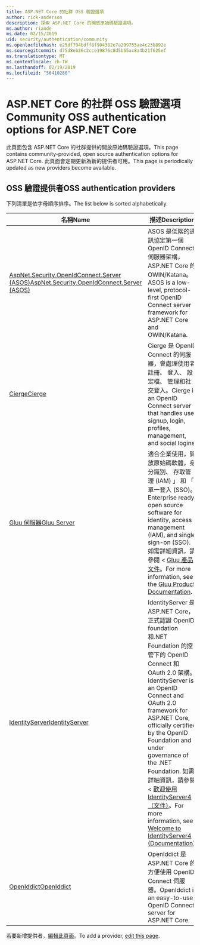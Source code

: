 ```yaml
---
title: ASP.NET Core 的社群 OSS 驗證選項
author: rick-anderson
description: 探索 ASP.NET Core 的開放原始碼驗證選項。
ms.author: riande
ms.date: 02/15/2019
uid: security/authentication/community
ms.openlocfilehash: e25df794bdff8f904382e7a299755ae4c23b892e
ms.sourcegitcommit: d75d8eb26c2cce19876c8d5b65ac8a4b21f625ef
ms.translationtype: MT
ms.contentlocale: zh-TW
ms.lasthandoff: 02/19/2019
ms.locfileid: "56410280"
---
```

# <a name="community-oss-authentication-options-for-aspnet-core"></a><span data-ttu-id="7850f-103">ASP.NET Core 的社群 OSS 驗證選項</span><span class="sxs-lookup"><span data-stu-id="7850f-103">Community OSS authentication options for ASP.NET Core</span></span>

<span data-ttu-id="7850f-104">此頁面包含 ASP.NET Core 的社群提供的開放原始碼驗證選項。</span><span class="sxs-lookup"><span data-stu-id="7850f-104">This page contains community-provided, open source authentication options for ASP.NET Core.</span></span> <span data-ttu-id="7850f-105">此頁面會定期更新為新的提供者可用。</span><span class="sxs-lookup"><span data-stu-id="7850f-105">This page is periodically updated as new providers become available.</span></span>

## <a name="oss-authentication-providers"></a><span data-ttu-id="7850f-106">OSS 驗證提供者</span><span class="sxs-lookup"><span data-stu-id="7850f-106">OSS authentication providers</span></span>

<span data-ttu-id="7850f-107">下列清單是依字母順序排序。</span><span class="sxs-lookup"><span data-stu-id="7850f-107">The list below is sorted alphabetically.</span></span>

| <span data-ttu-id="7850f-108">名稱</span><span class="sxs-lookup"><span data-stu-id="7850f-108">Name</span></span> | <span data-ttu-id="7850f-109">描述</span><span class="sxs-lookup"><span data-stu-id="7850f-109">Description</span></span> |
| ---- | ----------- |
| [<span data-ttu-id="7850f-110">AspNet.Security.OpenIdConnect.Server (ASOS)</span><span class="sxs-lookup"><span data-stu-id="7850f-110">AspNet.Security.OpenIdConnect.Server (ASOS)</span></span>](https://github.com/aspnet-contrib/AspNet.Security.OpenIdConnect.Server) | <span data-ttu-id="7850f-111">ASOS 是低階的通訊協定第一個 OpenID Connect 伺服器架構，ASP.NET Core 的 OWIN/Katana。</span><span class="sxs-lookup"><span data-stu-id="7850f-111">ASOS is a low-level, protocol-first OpenID Connect server framework for ASP.NET Core and OWIN/Katana.</span></span> |
| [<span data-ttu-id="7850f-112">Cierge</span><span class="sxs-lookup"><span data-stu-id="7850f-112">Cierge</span></span>](https://github.com/pwdless/Cierge) | <span data-ttu-id="7850f-113">Cierge 是 OpenID Connect 的伺服器，會處理使用者註冊、 登入、 設定檔、 管理和社交登入。</span><span class="sxs-lookup"><span data-stu-id="7850f-113">Cierge is an OpenID Connect server that handles user signup, login, profiles, management, and social logins.</span></span> |
| [<span data-ttu-id="7850f-114">Gluu 伺服器</span><span class="sxs-lookup"><span data-stu-id="7850f-114">Gluu Server</span></span>](https://gluu.org/) | <span data-ttu-id="7850f-115">適合企業使用，開放原始碼軟體，身分識別、 存取管理 (IAM) 」 和 「 單一登入 (SSO)。</span><span class="sxs-lookup"><span data-stu-id="7850f-115">Enterprise ready, open source software for identity, access management (IAM), and single sign-on (SSO).</span></span> <span data-ttu-id="7850f-116">如需詳細資訊，請參閱 < [Gluu 產品文件](https://gluu.org/docs/)。</span><span class="sxs-lookup"><span data-stu-id="7850f-116">For more information, see the [Gluu Product Documentation](https://gluu.org/docs/).</span></span> |
| [<span data-ttu-id="7850f-117">IdentityServer</span><span class="sxs-lookup"><span data-stu-id="7850f-117">IdentityServer</span></span>](https://identityserver.io/) | <span data-ttu-id="7850f-118">IdentityServer 是 ASP.NET Core，正式認證 OpenID foundation 和.NET Foundation 的控管下的 OpenID Connect 和 OAuth 2.0 架構。</span><span class="sxs-lookup"><span data-stu-id="7850f-118">IdentityServer is an OpenID Connect and OAuth 2.0 framework for ASP.NET Core, officially certified by the OpenID Foundation and under governance of the .NET Foundation.</span></span> <span data-ttu-id="7850f-119">如需詳細資訊，請參閱 <<c0> [ 歡迎使用 IdentityServer4 （文件）](https://identityserver4.readthedocs.io/en/latest/)。</span><span class="sxs-lookup"><span data-stu-id="7850f-119">For more information, see [Welcome to IdentityServer4 (Documentation)](https://identityserver4.readthedocs.io/en/latest/).</span></span> |
| [<span data-ttu-id="7850f-120">OpenIddict</span><span class="sxs-lookup"><span data-stu-id="7850f-120">OpenIddict</span></span>](https://github.com/openiddict/openiddict-core) | <span data-ttu-id="7850f-121">OpenIddict 是 ASP.NET Core 的方便使用 OpenID Connect 伺服器。</span><span class="sxs-lookup"><span data-stu-id="7850f-121">OpenIddict is an easy-to-use OpenID Connect server for ASP.NET Core.</span></span> |

<span data-ttu-id="7850f-122">若要新增提供者，[編輯此頁面](https://github.com/login?return_to=https%3A%2F%2Fgithub.com%2Faspnet%2FDocs%2Fedit%2Fmaster%2Faspnetcore%2Fsecurity%2Fauthentication%2Fcommunity.md)。</span><span class="sxs-lookup"><span data-stu-id="7850f-122">To add a provider, [edit this page](https://github.com/login?return_to=https%3A%2F%2Fgithub.com%2Faspnet%2FDocs%2Fedit%2Fmaster%2Faspnetcore%2Fsecurity%2Fauthentication%2Fcommunity.md).</span></span>
